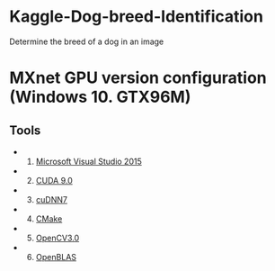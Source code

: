 # Kaggle-Dog-breed-Identification
Determine the breed of a dog in an image

# MXnet GPU version configuration (Windows 10. GTX96M)
## Tools
* 1. [Microsoft Visual Studio 2015](https://www.visualstudio.com/zh-hans/vs/older-downloads/)
* 2. [CUDA 9.0](http://docs.nvidia.com/cuda/cuda-installation-guide-microsoft-windows/)
* 3. [cuDNN7](https://developer.nvidia.com/cudnn)
* 4. [CMake](https://cmake.org/)
* 5. [OpenCV3.0](https://sourceforge.net/projects/opencvlibrary/files/opencv-win/3.0.0/opencv-3.0.0.exe/download)
* 6. [OpenBLAS](https://sourceforge.net/projects/openblas/files/v0.2.14/)
